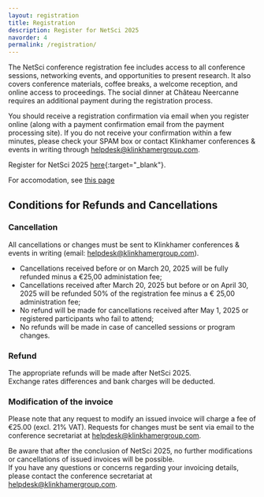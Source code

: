 ```yaml
---
layout: registration
title: Registration
description: Register for NetSci 2025
navorder: 4
permalink: /registration/
---
```





The NetSci conference registration fee includes access to all conference sessions, networking events, and opportunities to present research. It also covers conference materials, coffee breaks, a welcome reception, and online access to proceedings. The social dinner at Château Neercanne requires an additional payment during the registration process.

You should receive a registration confirmation via email when you register online (along with a payment confirmation email from the payment processing site). If you do not receive your confirmation within a few minutes, please check your SPAM box or contact Klinkhamer conferences & events in writing through [helpdesk@klinkhamergroup.com](mailto:helpdesk@klinkhamergroup.com). 

Register for NetSci 2025 [here](https://insight.klinkhamergroup.com/netsci2025/login){:target="_blank"}.

For accomodation, see [this page](/maastricht)

## Conditions for Refunds and Cancellations

### Cancellation

All cancellations or changes must be sent to Klinkhamer conferences & events in writing (email: helpdesk@klinkhamergroup.com).  

* Cancellations received before or on March 20, 2025 will be fully refunded minus a €25,00 administation fee;  
* Cancellations received after March 20, 2025 but before or on April 30, 2025 will be refunded 50% of the registration fee minus a € 25,00 administration fee;  
* No refund will be made for cancellations received after May 1, 2025 or registered participants who fail to attend;  
* No refunds will be made in case of cancelled sessions or program changes.  

### Refund
The appropriate refunds will be made after NetSci 2025.  
Exchange rates differences and bank charges will be deducted.  

### Modification of the invoice
Please note that any request to modify an issued invoice will charge a fee of €25.00 (excl. 21% VAT). Requests for changes must be sent via email to the conference secretariat at helpdesk@klinkhamergroup.com.  

Be aware that after the conclusion of NetSci 2025, no further modifications or cancellations of issued invoices will be possible.  
If you have any questions or concerns regarding your invoicing details, please contact the conference secretariat at helpdesk@klinkhamergroup.com.
